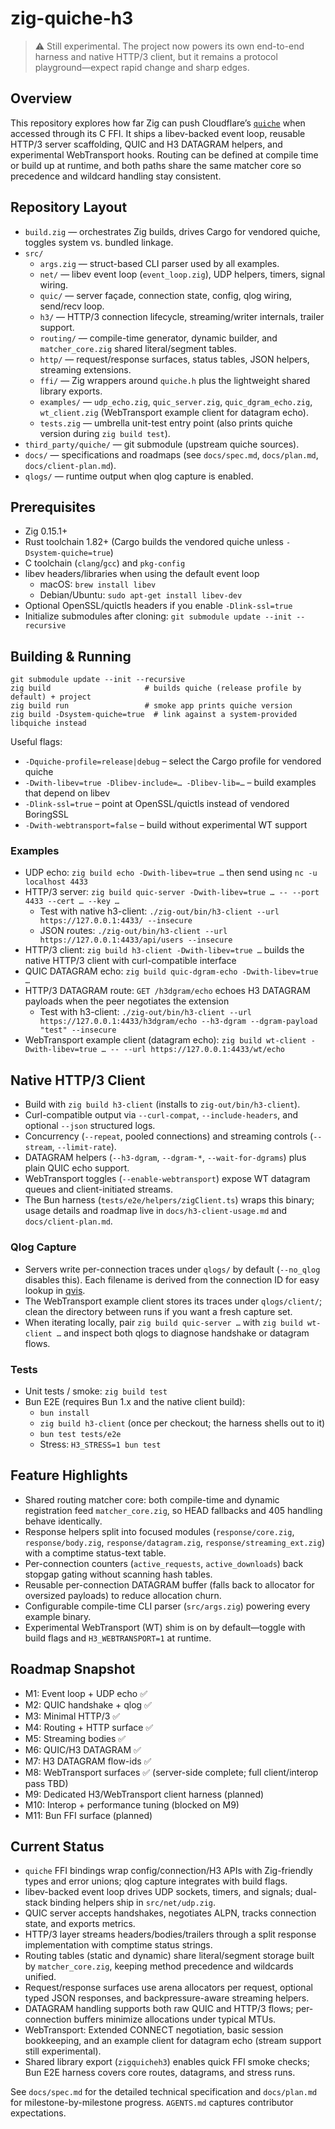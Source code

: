# zig-quiche-h3

> ⚠️ Still experimental. The project now powers its own end-to-end harness and native HTTP/3 client, but it remains a protocol playground—expect rapid change and sharp edges.

## Overview
This repository explores how far Zig can push Cloudflare’s [`quiche`](https://github.com/cloudflare/quiche) when accessed through its C FFI. It ships a libev-backed event loop, reusable HTTP/3 server scaffolding, QUIC and H3 DATAGRAM helpers, and experimental WebTransport hooks. Routing can be defined at compile time or build up at runtime, and both paths share the same matcher core so precedence and wildcard handling stay consistent.

## Repository Layout
- `build.zig` — orchestrates Zig builds, drives Cargo for vendored quiche, toggles system vs. bundled linkage.
- `src/`
  - `args.zig` — struct-based CLI parser used by all examples.
  - `net/` — libev event loop (`event_loop.zig`), UDP helpers, timers, signal wiring.
  - `quic/` — server façade, connection state, config, qlog wiring, send/recv loop.
  - `h3/` — HTTP/3 connection lifecycle, streaming/writer internals, trailer support.
  - `routing/` — compile-time generator, dynamic builder, and `matcher_core.zig` shared literal/segment tables.
  - `http/` — request/response surfaces, status tables, JSON helpers, streaming extensions.
  - `ffi/` — Zig wrappers around `quiche.h` plus the lightweight shared library exports.
  - `examples/` — `udp_echo.zig`, `quic_server.zig`, `quic_dgram_echo.zig`, `wt_client.zig` (WebTransport example client for datagram echo).
  - `tests.zig` — umbrella unit-test entry point (also prints quiche version during `zig build test`).
- `third_party/quiche/` — git submodule (upstream quiche sources).
- `docs/` — specifications and roadmaps (see `docs/spec.md`, `docs/plan.md`, `docs/client-plan.md`).
- `qlogs/` — runtime output when qlog capture is enabled.

## Prerequisites
- Zig 0.15.1+
- Rust toolchain 1.82+ (Cargo builds the vendored quiche unless `-Dsystem-quiche=true`)
- C toolchain (`clang`/`gcc`) and `pkg-config`
- libev headers/libraries when using the default event loop
  - macOS: `brew install libev`
  - Debian/Ubuntu: `sudo apt-get install libev-dev`
- Optional OpenSSL/quictls headers if you enable `-Dlink-ssl=true`
- Initialize submodules after cloning: `git submodule update --init --recursive`

## Building & Running
```
git submodule update --init --recursive
zig build                     # builds quiche (release profile by default) + project
zig build run                 # smoke app prints quiche version
zig build -Dsystem-quiche=true  # link against a system-provided libquiche instead
```

Useful flags:
- `-Dquiche-profile=release|debug` – select the Cargo profile for vendored quiche
- `-Dwith-libev=true -Dlibev-include=… -Dlibev-lib=…` – build examples that depend on libev
- `-Dlink-ssl=true` – point at OpenSSL/quictls instead of vendored BoringSSL
- `-Dwith-webtransport=false` – build without experimental WT support

### Examples
- UDP echo: `zig build echo -Dwith-libev=true …` then send using `nc -u localhost 4433`
- HTTP/3 server: `zig build quic-server -Dwith-libev=true … -- --port 4433 --cert … --key …`
  - Test with native h3-client: `./zig-out/bin/h3-client --url https://127.0.0.1:4433/ --insecure`
  - JSON routes: `./zig-out/bin/h3-client --url https://127.0.0.1:4433/api/users --insecure`
- HTTP/3 client: `zig build h3-client -Dwith-libev=true …` builds the native HTTP/3 client with curl-compatible interface
- QUIC DATAGRAM echo: `zig build quic-dgram-echo -Dwith-libev=true …`
- HTTP/3 DATAGRAM route: `GET /h3dgram/echo` echoes H3 DATAGRAM payloads when the peer negotiates the extension
  - Test with h3-client: `./zig-out/bin/h3-client --url https://127.0.0.1:4433/h3dgram/echo --h3-dgram --dgram-payload "test" --insecure`
- WebTransport example client (datagram echo): `zig build wt-client -Dwith-libev=true … -- --url https://127.0.0.1:4433/wt/echo`

## Native HTTP/3 Client
- Build with `zig build h3-client` (installs to `zig-out/bin/h3-client`).
- Curl-compatible output via `--curl-compat`, `--include-headers`, and optional `--json` structured logs.
- Concurrency (`--repeat`, pooled connections) and streaming controls (`--stream`, `--limit-rate`).
- DATAGRAM helpers (`--h3-dgram`, `--dgram-*`, `--wait-for-dgrams`) plus plain QUIC echo support.
- WebTransport toggles (`--enable-webtransport`) expose WT datagram queues and client-initiated streams.
- The Bun harness (`tests/e2e/helpers/zigClient.ts`) wraps this binary; usage details and roadmap live in `docs/h3-client-usage.md` and `docs/client-plan.md`.

### Qlog Capture
- Servers write per-connection traces under `qlogs/` by default (`--no_qlog` disables this). Each filename is derived from the connection ID for easy lookup in [qvis](https://qvis.edm.uhasselt.be/).
- The WebTransport example client stores its traces under `qlogs/client/`; clean the directory between runs if you want a fresh capture set.
- When iterating locally, pair `zig build quic-server …` with `zig build wt-client …` and inspect both qlogs to diagnose handshake or datagram flows.

### Tests
- Unit tests / smoke: `zig build test`
- Bun E2E (requires Bun 1.x and the native client build):
  - `bun install`
  - `zig build h3-client` (once per checkout; the harness shells out to it)
  - `bun test tests/e2e`
  - Stress: `H3_STRESS=1 bun test`

## Feature Highlights
- Shared routing matcher core: both compile-time and dynamic registration feed `matcher_core.zig`, so HEAD fallbacks and 405 handling behave identically.
- Response helpers split into focused modules (`response/core.zig`, `response/body.zig`, `response/datagram.zig`, `response/streaming_ext.zig`) with a comptime status-text table.
- Per-connection counters (`active_requests`, `active_downloads`) back stopgap gating without scanning hash tables.
- Reusable per-connection DATAGRAM buffer (falls back to allocator for oversized payloads) to reduce allocation churn.
- Configurable compile-time CLI parser (`src/args.zig`) powering every example binary.
- Experimental WebTransport (WT) shim is on by default—toggle with build flags and `H3_WEBTRANSPORT=1` at runtime.

## Roadmap Snapshot
- M1: Event loop + UDP echo ✅
- M2: QUIC handshake + qlog ✅
- M3: Minimal HTTP/3 ✅
- M4: Routing + HTTP surface ✅
- M5: Streaming bodies ✅
- M6: QUIC/H3 DATAGRAM ✅
- M7: H3 DATAGRAM flow-ids ✅
- M8: WebTransport surfaces ✅ (server-side complete; full client/interop pass TBD)
- M9: Dedicated H3/WebTransport client harness (planned)
- M10: Interop + performance tuning (blocked on M9)
- M11: Bun FFI surface (planned)

## Current Status
- `quiche` FFI bindings wrap config/connection/H3 APIs with Zig-friendly types and error unions; qlog capture integrates with build flags.
- libev-backed event loop drives UDP sockets, timers, and signals; dual-stack binding helpers ship in `src/net/udp.zig`.
- QUIC server accepts handshakes, negotiates ALPN, tracks connection state, and exports metrics.
- HTTP/3 layer streams headers/bodies/trailers through a split response implementation with comptime status strings.
- Routing tables (static and dynamic) share literal/segment storage built by `matcher_core.zig`, keeping method precedence and wildcards unified.
- Request/response surfaces use arena allocators per request, optional typed JSON responses, and backpressure-aware streaming helpers.
- DATAGRAM handling supports both raw QUIC and HTTP/3 flows; per-connection buffers minimize allocations under typical MTUs.
- WebTransport: Extended CONNECT negotiation, basic session bookkeeping, and an example client for datagram echo (stream support still experimental).
- Shared library export (`zigquicheh3`) enables quick FFI smoke checks; Bun E2E harness covers core routes, datagrams, and stress runs.

See `docs/spec.md` for the detailed technical specification and `docs/plan.md` for milestone-by-milestone progress. `AGENTS.md` captures contributor expectations.
